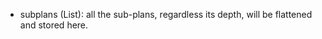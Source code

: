 * subplans (List<SubPlan>): all the sub-plans, regardless its depth, will be 
  flattened and stored here.